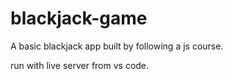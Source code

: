 # blackjack-game

A basic blackjack app built by following a js course.

run with live server from vs code.
